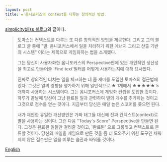```yaml
---  
layout: post  
title: ✚ 옴니포커스의 context를 다루는 창의적인 방법.  
---  
```


[simplicitybliss 블로그](http://simplicitybliss.com/blog/gamifying-omnifocus)의 글이다.

>토마스는 컨텍스트를 다루는 또 다른 창의적인 방법을 제공한다. 그리고 그의 블로그 글 중에 "별: 옴니포커스에서 일을 처리하기 위한 에너지 그리고 산출 기반의 시스템" 이라는 제목으로 게임화하는 법을 소개했다.
>
>그는 당신이 사용자화한 옴니포커스의 Perspective안에 있는 개인적인 생산성을 최고로 만들어줄 'Find text'필터를 어떻게 사용하는지에 대해 묘사했다.
>
>진짜로 창의적인 터치는 일을 체크하는 데 좀 재미를 도입한 토마스의 접근법에 있다. 그것은 일의 영향을 평가하기 위해 일반적으로 ★ 1개에서 ★★★★★ 5개까지 사용하는 시스템이다. 그는 옴니포커스에 게임화 컨셉을 도입한 것이다. 하루가 끝날때 당신이 그냥 완료된 일과 관련하여 별의 개수를 추가하는 것이고 그것으로 점수를 얻는 것이다. 지금부터 당신은 매일 높은 스코어를 쫒으면 된다. 
>
>내가 제안한 유일한 개선방안은 가짜 태그들 대신에 진짜 컨텍스트(context)로 별을 사용하는 것이다. 그런 다음 "Today's Score" Perspective을 만들면 된다. 그것은 완료된 일들만 걸러줄 것이고, '완료된' 으로 그룹짓고 컨텍스트로 분류할 것이다. 당신의 매일을 게임으로 만든 것을 좀 더 도와주기 위한 도구인 채워지지 않은 점수판은 일을 미루는 습관과 싸워줄 것이다.


<p style="text-align:right"><div id="english" style="display:none">Thomas Gamstaetter offers another creative take on Contexts and introduces a little bit of gamification in his blog post titled "Stars: An Energy- and Yield-based System for Processing Tasks in OmniFocus".  
>  
>He illustrates how you can use the 'Find text' filter in custom OmniFocus Perspective to batch similar tasks together which obviously ticks the box for personal productivity best practices.  
>  
>The truly creative touch comes with Thomas' approach to introduce some fun to checking off tasks: Using the common ★ to ★★★★★ stars system to rate the impact of a task he introduces the concept of gamification to OmniFocus. At the end of each day you can just add up the number of stars associated with your completed tasks and get your score. Now you can chase your own high score every day.  
>  
>The only improvement I would suggest is to use the stars as real Contexts instead of pseudo tags and then create a "Today's Score" Perspective that filters for 'Completed' tasks, groups by 'Completed' and sorts by Context. The missing scoreboard to complement the gamification of your daily fight against procrastination.</div><a href="#english" onclick="kuisin('english'); return false;">English</a></p>


---

